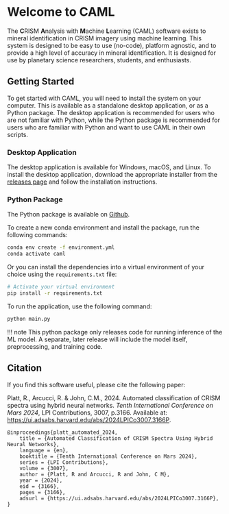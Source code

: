 # Welcome to CAML

The **C**RISM **A**nalysis with **M**achine **L**earning (CAML) software exists to mineral identification in CRISM imagery using machine learning. This system is designed to be easy to use (no-code), platform agnostic, and to provide a high level of accuracy in mineral identification. It is designed for use by planetary science researchers, students, and enthusiasts.

## Getting Started

To get started with CAML, you will need to install the system on your computer. This is available as a standalone desktop application, or as a Python package. The desktop application is recommended for users who are not familiar with Python, while the Python package is recommended for users who are familiar with Python and want to use CAML in their own scripts.

### Desktop Application

The desktop application is available for Windows, macOS, and Linux. To install the desktop application, download the appropriate installer from the [releases page](https://github.com/rob-platt/CRISM_classifier_application/releases) and follow the installation instructions.

### Python Package

The Python package is available on [Github](https://github.com/rob-platt/CRISM_classifier_application).

To create a new conda environment and install the package, run the following commands:

```bash
conda env create -f environment.yml
conda activate caml
```

Or you can install the dependencies into a virtual environment of your choice using the `requirements.txt` file:

```bash
# Activate your virtual environment
pip install -r requirements.txt
```
To run the application, use the following command:

```bash
python main.py
```

!!! note
    This python package only releases code for running inference of the ML model. A separate, later release will include the model itself, preprocessing, and training code. 

## Citation

If you find this software useful, please cite the following paper:

Platt, R., Arcucci, R. & John, C.M., 2024. Automated classification of CRISM spectra using hybrid neural networks. *Tenth International Conference on Mars 2024*, LPI Contributions, 3007, p.3166. Available at: https://ui.adsabs.harvard.edu/abs/2024LPICo3007.3166P.

```
@inproceedings{platt_automated_2024,
	title = {Automated Classification of CRISM Spectra Using Hybrid Neural Networks},
	language = {en},
	booktitle = {Tenth International Conference on Mars 2024},
    series = {LPI Contributions},
    volume = {3007},
	author = {Platt, R and Arcucci, R and John, C M},
	year = {2024},
    eid = {3166},
    pages = {3166},
    adsurl = {https://ui.adsabs.harvard.edu/abs/2024LPICo3007.3166P},
}
```
